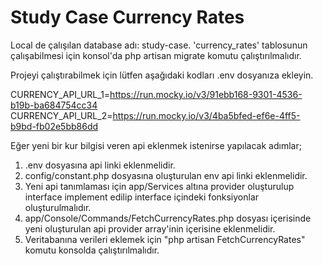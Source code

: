 # Study Case Currency Rates

Local de çalışılan database adı: study-case.
'currency_rates' tablosunun çalışabilmesi için konsol'da php artisan migrate komutu çalıştırılmalıdır.
 
Projeyi çalıştırabilmek için lütfen aşağıdaki kodları .env dosyanıza ekleyin.

CURRENCY_API_URL_1=https://run.mocky.io/v3/91ebb168-9301-4536-b19b-ba684754cc34
CURRENCY_API_URL_2=https://run.mocky.io/v3/4ba5bfed-ef6e-4ff5-b9bd-fb02e5bb86dd

Eğer yeni bir kur bilgisi veren api eklenmek istenirse yapılacak adımlar;

1. .env dosyasına api linki eklenmelidir.
2. config/constant.php dosyasına oluşturulan env api linki eklenmelidir.
3. Yeni api tanımlaması için app/Services altına provider oluşturulup interface implement edilip interface içindeki fonksiyonlar oluşturulmalıdır.
4. app/Console/Commands/FetchCurrencyRates.php dosyası içerisinde yeni oluşturulan api provider array'inin içerisine eklenmelidir.
5. Veritabanına verileri eklemek için "php artisan FetchCurrencyRates" komutu konsolda çalıştırılmalıdır.
